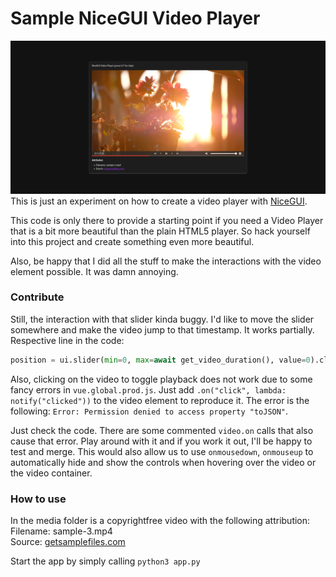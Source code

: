 # Sample NiceGUI Video Player
![Screenshot of the Video Player](screenshot.png)
This is just an experiment on how to create a video player with [NiceGUI](https://github.com/zauberzeug/nicegui).

This code is only there to provide a starting point if you need a Video Player that is a bit more beautiful than the plain HTML5 player. So hack yourself into this project and create something even more beautiful.

Also, be happy that I did all the stuff to make the interactions with the video element possible. It was damn annoying. 

### Contribute

Still, the interaction with that slider kinda buggy. I'd like to move the slider somewhere and make the video jump to that timestamp. It works partially. Respective line in the code:

```python
position = ui.slider(min=0, max=await get_video_duration(), value=0).classes("position-progress cursor-pointer").props("selection-color=red thumb-size=0 dense").on("click", lambda: video.seek(position.value))
```

Also, clicking on the video to toggle playback does not work due to some fancy errors in `vue.global.prod.js`. Just add `.on("click", lambda: notify("clicked"))` to the video element to reproduce it. The error is the following: `Error: Permission denied to access property "toJSON"`.

Just check the code. There are some commented `video.on` calls that also cause that error. Play around with it and if you work it out, I'll be happy to test and merge.
This would also allow us to use `onmousedown`, `onmouseup` to automatically hide and show the controls when hovering over the video or the video container.


### How to use
In the media folder is a copyrightfree video with the following attribution:<br>
Filename: sample-3.mp4<br>
Source: [getsamplefiles.com](https://getsamplefiles.com/sample-video-files/mp4)

Start the app by simply calling `python3 app.py`